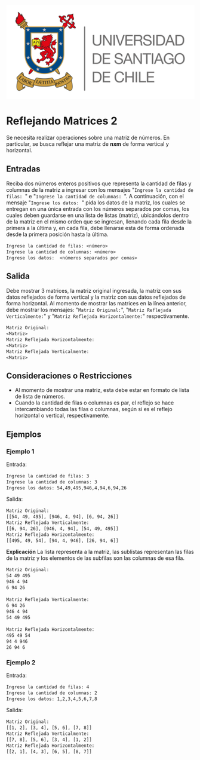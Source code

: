 ![logo](./assets/logo_usach.png)

# Reflejando Matrices 2

Se necesita realizar operaciones sobre una matriz de números. En particular, se busca reflejar una matriz de **nxm** de forma vertical y horizontal.

## Entradas

Reciba dos números enteros positivos que representa la cantidad de filas y columnas de la matriz a ingresar con los mensajes "`Ingrese la cantidad de filas: `" e "`Ingrese la cantidad de columnas: `". A continuación, con el mensaje "`Ingrese los datos: `" pida los datos de la matriz, los cuales se entregan en una única entrada con los números separados por comas, los cuales deben guardarse en una lista de listas (matriz), ubicándolos dentro de la matriz en el mismo orden que se ingresan, llenando cada fila desde la primera a la última y, en cada fila, debe llenarse esta de forma ordenada desde la primera posición hasta la última. 

```
Ingrese la cantidad de filas: <número>
Ingrese la cantidad de columnas: <número>
Ingrese los datos:  <números separados por comas>
```

## Salida

Debe mostrar 3 matrices, la matriz original ingresada, la matriz con sus datos reflejados de forma vertical y la matriz con sus datos reflejados de forma horizontal. Al momento de mostrar las matrices en la línea anterior, debe mostrar los mensajes: "`Matriz Original:`", "`Matriz Reflejada Verticalmente:`" y "`Matriz Reflejada Horizontalmente:`" respectivamente.
```
Matriz Original:
<Matriz>
Matriz Reflejada Horizontalmente:
<Matriz>
Matriz Reflejada Verticalmente:
<Matriz>
```

## Consideraciones o Restricciones
- Al momento de mostrar una matriz, esta debe estar en formato de lista de lista de números.
- Cuando la cantidad de filas o columnas es par, el reflejo se hace intercambiando todas las filas o columnas, según si es el reflejo horizontal o vertical, respectivamente.

## Ejemplos

### Ejemplo 1
Entrada:
```
Ingrese la cantidad de filas: 3
Ingrese la cantidad de columnas: 3
Ingrese los datos: 54,49,495,946,4,94,6,94,26
```

Salida:
```
Matriz Original:
[[54, 49, 495], [946, 4, 94], [6, 94, 26]]
Matriz Reflejada Verticalmente:
[[6, 94, 26], [946, 4, 94], [54, 49, 495]]
Matriz Reflejada Horizontalmente:
[[495, 49, 54], [94, 4, 946], [26, 94, 6]]
```

**Explicación**
La lista representa a la matriz, las sublistas representan las filas de la matriz y los elementos de las subfilas son las columnas de esa fila.
```
Matriz Original:
54 49 495
946 4 94 
6 94 26

Matriz Reflejada Verticalmente:
6 94 26
946 4 94
54 49 495

Matriz Reflejada Horizontalmente:
495 49 54
94 4 946
26 94 6

```

### Ejemplo 2
Entrada:
```
Ingrese la cantidad de filas: 4
Ingrese la cantidad de columnas: 2
Ingrese los datos: 1,2,3,4,5,6,7,8
```

Salida:
```
Matriz Original:
[[1, 2], [3, 4], [5, 6], [7, 8]]
Matriz Reflejada Verticalmente:
[[7, 8], [5, 6], [3, 4], [1, 2]]
Matriz Reflejada Horizontalmente:
[[2, 1], [4, 3], [6, 5], [8, 7]]
```
